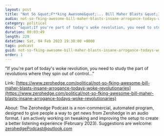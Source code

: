 ```yaml
---
layout: post
title: "Not So &quot;F**king Awesome&quot;... Bill Maher Blasts &quot;Insane Arrogance&quot; Of Today's 'Woke Revolutionaries'"
audio: not-so-fking-awesome-bill-maher-blasts-insane-arrogance-todays-woke-revolutionaries-8
category: political
desc: "&quot;If you're part of today's woke revolution, you need to study the part of revolutions where they spin out of control...&quot;"
duration: 00:03:49
length: 229
datetime: Sat, 04 Feb 2023 19:30:00 +0000
tags: podcast
guid: not-so-fking-awesome-bill-maher-blasts-insane-arrogance-todays-woke-revolutionaries-0
order: 1
---
```

&quot;If you're part of today's woke revolution, you need to study the part of revolutions where they spin out of control...&quot;

Link: [https://www.zerohedge.com/political/not-so-fking-awesome-bill-maher-blasts-insane-arrogance-todays-woke-revolutionaries](https://www.zerohedge.com/political/not-so-fking-awesome-bill-maher-blasts-insane-arrogance-todays-woke-revolutionaries)

About: The Zerohedge Podcast is a non-commercial, automated program, designed to give people a way to get news from Zerohedge in an audio format.  I am actively working on tweaking and improving the setup to create a better listening experience (February 2023).  Suggestions are welcome: [zerohedgePodcast@outlook.com](mailto:zerohedgePodcast@outlook.com)